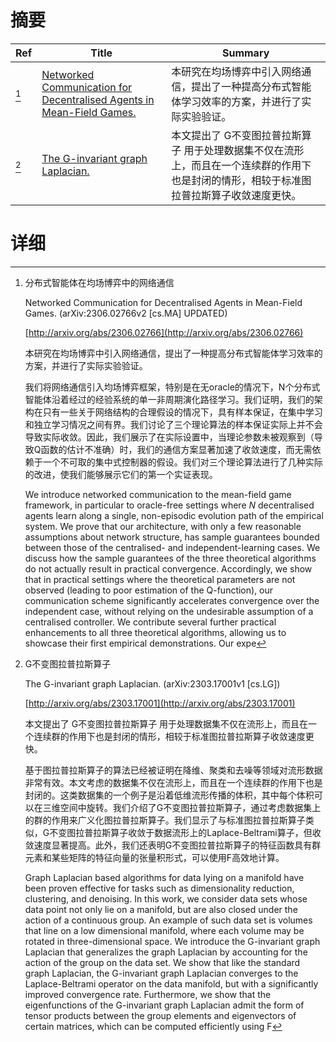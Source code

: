 # 摘要

| Ref | Title | Summary |
| --- | --- | --- |
| [^1] | [Networked Communication for Decentralised Agents in Mean-Field Games.](http://arxiv.org/abs/2306.02766) | 本研究在均场博弈中引入网络通信，提出了一种提高分布式智能体学习效率的方案，并进行了实际实验验证。 |
| [^2] | [The G-invariant graph Laplacian.](http://arxiv.org/abs/2303.17001) | 本文提出了 G不变图拉普拉斯算子 用于处理数据集不仅在流形上，而且在一个连续群的作用下也是封闭的情形，相较于标准图拉普拉斯算子收敛速度更快。 |

# 详细

[^1]: 分布式智能体在均场博弈中的网络通信

    Networked Communication for Decentralised Agents in Mean-Field Games. (arXiv:2306.02766v2 [cs.MA] UPDATED)

    [http://arxiv.org/abs/2306.02766](http://arxiv.org/abs/2306.02766)

    本研究在均场博弈中引入网络通信，提出了一种提高分布式智能体学习效率的方案，并进行了实际实验验证。

    

    我们将网络通信引入均场博弈框架，特别是在无oracle的情况下，N个分布式智能体沿着经过的经验系统的单一非周期演化路径学习。我们证明，我们的架构在只有一些关于网络结构的合理假设的情况下，具有样本保证，在集中学习和独立学习情况之间有界。我们讨论了三个理论算法的样本保证实际上并不会导致实际收敛。因此，我们展示了在实际设置中，当理论参数未被观察到（导致Q函数的估计不准确）时，我们的通信方案显著加速了收敛速度，而无需依赖于一个不可取的集中式控制器的假设。我们对三个理论算法进行了几种实际的改进，使我们能够展示它们的第一个实证表现。

    We introduce networked communication to the mean-field game framework, in particular to oracle-free settings where $N$ decentralised agents learn along a single, non-episodic evolution path of the empirical system. We prove that our architecture, with only a few reasonable assumptions about network structure, has sample guarantees bounded between those of the centralised- and independent-learning cases. We discuss how the sample guarantees of the three theoretical algorithms do not actually result in practical convergence. Accordingly, we show that in practical settings where the theoretical parameters are not observed (leading to poor estimation of the Q-function), our communication scheme significantly accelerates convergence over the independent case, without relying on the undesirable assumption of a centralised controller. We contribute several further practical enhancements to all three theoretical algorithms, allowing us to showcase their first empirical demonstrations. Our expe
    
[^2]: G不变图拉普拉斯算子

    The G-invariant graph Laplacian. (arXiv:2303.17001v1 [cs.LG])

    [http://arxiv.org/abs/2303.17001](http://arxiv.org/abs/2303.17001)

    本文提出了 G不变图拉普拉斯算子 用于处理数据集不仅在流形上，而且在一个连续群的作用下也是封闭的情形，相较于标准图拉普拉斯算子收敛速度更快。

    

    基于图拉普拉斯算子的算法已经被证明在降维、聚类和去噪等领域对流形数据非常有效。本文考虑的数据集不仅在流形上，而且在一个连续群的作用下也是封闭的。这类数据集的一个例子是沿着低维流形传播的体积，其中每个体积可以在三维空间中旋转。我们介绍了G不变图拉普拉斯算子，通过考虑数据集上的群的作用来广义化图拉普拉斯算子。我们显示了与标准图拉普拉斯算子类似，G不变图拉普拉斯算子收敛于数据流形上的Laplace-Beltrami算子，但收敛速度显著提高。此外，我们还表明G不变图拉普拉斯算子的特征函数具有群元素和某些矩阵的特征向量的张量积形式，可以使用F高效地计算。

    Graph Laplacian based algorithms for data lying on a manifold have been proven effective for tasks such as dimensionality reduction, clustering, and denoising. In this work, we consider data sets whose data point not only lie on a manifold, but are also closed under the action of a continuous group. An example of such data set is volumes that line on a low dimensional manifold, where each volume may be rotated in three-dimensional space. We introduce the G-invariant graph Laplacian that generalizes the graph Laplacian by accounting for the action of the group on the data set. We show that like the standard graph Laplacian, the G-invariant graph Laplacian converges to the Laplace-Beltrami operator on the data manifold, but with a significantly improved convergence rate. Furthermore, we show that the eigenfunctions of the G-invariant graph Laplacian admit the form of tensor products between the group elements and eigenvectors of certain matrices, which can be computed efficiently using F
    

